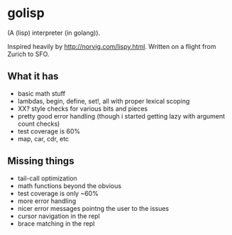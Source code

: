 # golisp

(A (lisp) interpreter (in golang)).

Inspired heavily by http://norvig.com/lispy.html. Written on a flight from
Zurich to SFO.

## What it has
* basic math stuff
* lambdas, begin, define, set!, all with proper lexical scoping
* XX? style checks for various bits and pieces
* pretty good error handling (though i started getting lazy with argument count checks)
* test coverage is 60%
* map, car, cdr, etc

## Missing things
* tail-call optimization
* math functions beyond the obvious
* test coverage is only ~60%
* more error handling
* nicer error messages pointng the user to the issues
* cursor navigation in the repl
* brace matching in the repl
